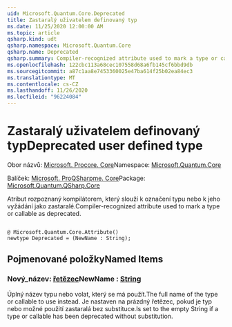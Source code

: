 ```yaml
---
uid: Microsoft.Quantum.Core.Deprecated
title: Zastaralý uživatelem definovaný typ
ms.date: 11/25/2020 12:00:00 AM
ms.topic: article
qsharp.kind: udt
qsharp.namespace: Microsoft.Quantum.Core
qsharp.name: Deprecated
qsharp.summary: Compiler-recognized attribute used to mark a type or callable as deprecated.
ms.openlocfilehash: 122cbc113a68cec107558d68a6fb145cf6bbd9db
ms.sourcegitcommit: a87c1aa8e7453360025e47ba614f25b02ea84ec3
ms.translationtype: MT
ms.contentlocale: cs-CZ
ms.lasthandoff: 11/26/2020
ms.locfileid: "96224084"
---
```

# <a name="deprecated-user-defined-type"></a><span data-ttu-id="f4432-102">Zastaralý uživatelem definovaný typ</span><span class="sxs-lookup"><span data-stu-id="f4432-102">Deprecated user defined type</span></span>

<span data-ttu-id="f4432-103">Obor názvů: [Microsoft. Procore. Core](xref:Microsoft.Quantum.Core)</span><span class="sxs-lookup"><span data-stu-id="f4432-103">Namespace: [Microsoft.Quantum.Core](xref:Microsoft.Quantum.Core)</span></span>

<span data-ttu-id="f4432-104">Balíček: [Microsoft. ProQSharpme. Core](https://nuget.org/packages/Microsoft.Quantum.QSharp.Core)</span><span class="sxs-lookup"><span data-stu-id="f4432-104">Package: [Microsoft.Quantum.QSharp.Core](https://nuget.org/packages/Microsoft.Quantum.QSharp.Core)</span></span>


<span data-ttu-id="f4432-105">Atribut rozpoznaný kompilátorem, který slouží k označení typu nebo k jeho vyžádání jako zastaralé.</span><span class="sxs-lookup"><span data-stu-id="f4432-105">Compiler-recognized attribute used to mark a type or callable as deprecated.</span></span>

```qsharp

@ Microsoft.Quantum.Core.Attribute()
newtype Deprecated = (NewName : String);
```



## <a name="named-items"></a><span data-ttu-id="f4432-106">Pojmenované položky</span><span class="sxs-lookup"><span data-stu-id="f4432-106">Named Items</span></span>

### <a name="newname--string"></a><span data-ttu-id="f4432-107">Nový_název: [řetězec](xref:microsoft.quantum.lang-ref.string)</span><span class="sxs-lookup"><span data-stu-id="f4432-107">NewName : [String](xref:microsoft.quantum.lang-ref.string)</span></span>

<span data-ttu-id="f4432-108">Úplný název typu nebo volat, který se má použít.</span><span class="sxs-lookup"><span data-stu-id="f4432-108">The full name of the type or callable to use instead.</span></span>
<span data-ttu-id="f4432-109">Je nastaven na prázdný řetězec, pokud je typ nebo možné použití zastaralá bez substituce.</span><span class="sxs-lookup"><span data-stu-id="f4432-109">Is set to the empty String if a type or callable has been deprecated without substitution.</span></span>